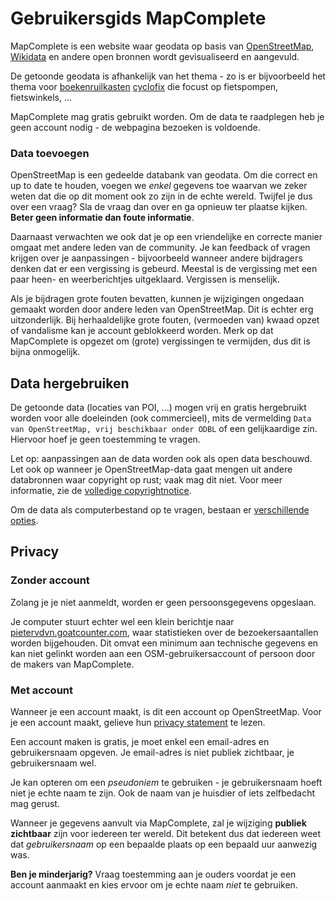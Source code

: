 Gebruikersgids MapComplete
==========================

MapComplete is een website waar geodata op basis van [OpenStreetMap](https://osm.org), [Wikidata](https://wikidata.org) en andere open bronnen wordt gevisualiseerd en aangevuld.

De getoonde geodata is afhankelijk van het thema - zo is er bijvoorbeeld het thema voor [boekenruilkasten](https://mapcomplete.osm.be/bookcases) [cyclofix](http://mapcomplete.osm.be/cyclofix) die focust op fietspompen, fietswinkels, ...

MapComplete mag gratis gebruikt worden. Om de data te raadplegen heb je geen account nodig - de webpagina bezoeken is voldoende.

### Data toevoegen

OpenStreetMap is een gedeelde databank van geodata. Om die correct en up to date te houden, voegen we _enkel_ gegevens toe waarvan we zeker weten dat die op dit moment ook zo zijn in de echte wereld. Twijfel je dus over een vraag? Sla de vraag dan over en ga opnieuw ter plaatse kijken. **Beter geen informatie dan foute informatie**.

Daarnaast verwachten we ook dat je op een vriendelijke en correcte manier omgaat met andere leden van de community. Je kan feedback of vragen krijgen over je aanpassingen - bijvoorbeeld wanneer andere bijdragers denken dat er een vergissing is gebeurd. Meestal is de vergissing met een paar heen- en weerberichtjes uitgeklaard. Vergissen is menselijk.

Als je bijdragen grote fouten bevatten, kunnen je wijzigingen ongedaan gemaakt worden door andere leden van OpenStreetMap. Dit is echter erg uitzonderlijk. Bij herhaaldelijke grote fouten, (vermoeden van) kwaad opzet of vandalisme kan je account geblokkeerd worden. Merk op dat MapComplete is opgezet om (grote) vergissingen te vermijden, dus dit is bijna onmogelijk.

Data hergebruiken
-----------------

De getoonde data (locaties van POI, ...) mogen vrij en gratis hergebruikt worden voor alle doeleinden (ook commercieel), mits de vermelding `Data van OpenStreetMap, vrij beschikbaar onder ODBL` of een gelijkaardige zin. Hiervoor hoef je geen toestemming te vragen.

Let op: aanpassingen aan de data worden ook als open data beschouwd. Let ook op wanneer je OpenStreetMap-data gaat mengen uit andere databronnen waar copyright op rust; vaak mag dit niet. Voor meer informatie, zie de [volledige copyrightnotice](https://osm.org/copyright).

Om de data als computerbestand op te vragen, bestaan er [verschillende opties](https://learnosm.org/en/osm-data/getting-data/). 

Privacy
-------

### Zonder account

Zolang je je niet aanmeldt, worden er geen persoonsgegevens opgeslaan.

Je computer stuurt echter wel een klein berichtje naar [pietervdvn.goatcounter.com](pietervdvn.goatcounter.com), waar statistieken over de bezoekersaantallen worden bijgehouden. Dit omvat een minimum aan technische gegevens en kan niet gelinkt worden aan een OSM-gebruikersaccount of persoon door de makers van MapComplete.

### Met account

Wanneer je een account maakt, is dit een account op OpenStreetMap. Voor je een account maakt, gelieve hun [privacy statement](https://wiki.osmfoundation.org/wiki/Privacy_Policy) te lezen.

Een account maken is gratis, je moet enkel een email-adres en gebruikersnaam opgeven. Je email-adres is niet publiek zichtbaar, je gebruikersnaam wel.

Je kan opteren om een _pseudoniem_ te gebruiken - je gebruikersnaam hoeft niet je echte naam te zijn. Ook de naam van je huisdier of iets zelfbedacht mag gerust.

Wanneer je gegevens aanvult via MapComplete, zal je wijziging **publiek zichtbaar** zijn voor iedereen ter wereld. Dit betekent dus dat iedereen weet dat _gebruikersnaam_ op een bepaalde plaats op een bepaald uur aanwezig was.

**Ben je minderjarig?** Vraag toestemming aan je ouders voordat je een account aanmaakt en kies ervoor om je echte naam _niet_ te gebruiken.

